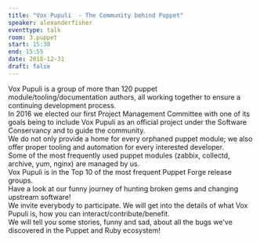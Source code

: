 ```yaml
---
title: "Vox Pupuli  - The Community behind Puppet"
speaker: alexanderfisher
eventtype: talk
room: 3.puppet
start: 15:30
end: 15:55
date: 2018-12-31
draft: false
---
```


Vox Pupuli is a group of more than 120 puppet module/tooling/documentation authors,
all working together to ensure a continuing development process.  
In 2016 we elected our first Project Management Committee
with one of its goals being to include Vox Pupuli
as an official project under the Software Conservancy and to guide the community.  
We do not only provide a home for every orphaned puppet module;
we also offer proper tooling and automation for every interested developer.  
Some of the most frequently used puppet modules (zabbix, collectd, archive, yum, nginx) are managed by us.  
Vox Pupuli is in the Top 10 of the most frequent Puppet Forge release groups.  
Have a look at our funny journey of hunting broken gems and changing upstream software!  
We invite everybody to participate. We will get into the details of what Vox Pupuli is,
how you can interact/contribute/benefit.  
We will tell you some stories, funny and sad, about all the bugs we've discovered in the Puppet and Ruby ecosystem!  


